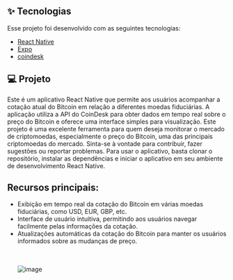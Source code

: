 
## ✨ Tecnologias

Esse projeto foi desenvolvido com as seguintes tecnologias:

- [React Native](https://reactnative.dev/)
- [Expo](https://expo.io/)
- [coindesk](https://api.coindesk.com/)
    
 
## 💻 Projeto

Este é um aplicativo React Native que permite aos usuários acompanhar a cotação atual do Bitcoin em relação a diferentes moedas fiduciárias. A aplicação utiliza a API do CoinDesk para obter dados em tempo real sobre o preço do Bitcoin e oferece uma interface simples para visualização.
Este projeto é uma excelente ferramenta para quem deseja monitorar o mercado de criptomoedas, especialmente o preço do Bitcoin, uma das principais criptomoedas do mercado. Sinta-se à vontade para contribuir, fazer sugestões ou reportar problemas.
Para usar o aplicativo, basta clonar o repositório, instalar as dependências e iniciar o aplicativo em seu ambiente de desenvolvimento React Native.

<h2>Recursos principais:</h2>
<ul dir="auto">
<li>Exibição em tempo real da cotação do Bitcoin em várias moedas fiduciárias, como USD, EUR, GBP, etc.</li>
<li>Interface de usuário intuitiva, permitindo aos usuários navegar facilmente pelas informações da cotação.</li>
<li>Atualizações automáticas da cotação do Bitcoin para manter os usuários informados sobre as mudanças de preço.</li>  <br>
<br>


![image](https://github.com/felipexavier26/react-native-bitcon/assets/103685054/225fece5-be81-4ab9-8188-4997ab16fb8e)
